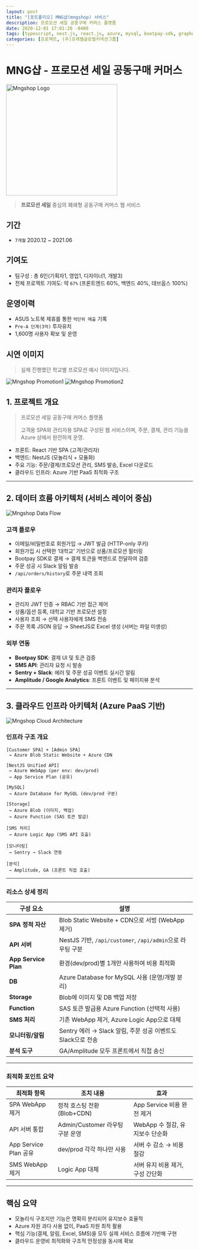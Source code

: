 ```yaml
---
layout: post
title: "[포트폴리오] MNG샵(mngshop) 서비스"
description: 프로모션 세일 공동구매 커머스 플랫폼
date: 2020-12-01 17:01:28 -0400
tags: [typescript, nest.js, react.js, azure, mysql, bootpay-sdk, graphql, public-cloud]
categories: [프로젝트, (주)프레젤글로벌커넥션그룹]
---
```


# MNG샵 - 프로모션 세일 공동구매 커머스

<div text-align="center">
    <img src="/assets/img/2025-05-05-project-mngshop/mngshop-logo.png" alt="Mngshop Logo" width="300px">
</div>

> **프로모션 세일** 중심의 폐쇄형 공동구매 커머스 웹 서비스


## 기간
- `7개월` 2020.12 ~ 2021.06 


## 기여도
- 팀구성 : 총 6인(기획자1, 영업1, 디자이너1, 개발3) 
- 전체 프로젝트 기여도: 약 `67%` (프론트엔드 60%, 백엔드 40%, 데브옵스 100%)

## 운영이력
- ASUS 노트북 제휴를 통한 `억단위 매출` 기록
- `Pre-A 단계(3억)` 투자유치
- 1,600명 사용자 확보 및 운영

<!-- ## 문제해결과정
> [🔗 커머스 재고 동시성 문제를 해결하며...]({% post_url 2025-05-06-problem-solving-mngshop1 %})

> [🔗 백오피스로 커머스 업무 자동화하기]({% post_url 2025-05-07-problem-solving-mngshop2 %}) -->

## 시연 이미지
> 실제 진행했던 학교별 프로모션 예시 이미지입니다.

![Mngshop Promotion1](/assets/img/2025-05-05-project-mngshop/promotion1.png)
![Mngshop Promotion2](/assets/img/2025-05-05-project-mngshop/promotion2.png)


## 1. 프로젝트 개요

> 프로모션 세일 공동구매 커머스 플랫폼
> 
> 
> 고객용 SPA와 관리자용 SPA로 구성된 웹 서비스이며, 주문, 결제, 관리 기능을 Azure 상에서 완전하게 운영.
> 
- 프론트: React 기반 SPA (고객/관리자)
- 백엔드: NestJS (모놀리식 + 모듈화)
- 주요 기능: 주문/결제/프로모션 관리, SMS 발송, Excel 다운로드
- 클라우드 인프라: Azure 기반 PaaS 최적화 구조

---

## 2. 데이터 흐름 아키텍처 (서비스 레이어 중심)
![Mngshop Data Flow](/assets/img/2025-05-05-project-mngshop/mngshop-data-flow.png)
### 고객 플로우

- 이메일/비밀번호로 회원가입 → JWT 발급 (HTTP-only 쿠키)
- 회원가입 시 선택한 ‘대학교’ 기반으로 상품/프로모션 필터링
- Bootpay SDK로 결제 → 결제 토큰을 백엔드로 전달하여 검증
- 주문 성공 시 Slack 알림 발송
- `/api/orders/history`로 주문 내역 조회

### 관리자 플로우

- 관리자 JWT 인증 → RBAC 기반 접근 제어
- 상품/옵션 등록, 대학교 기반 프로모션 설정
- 사용자 조회 → 선택 사용자에게 SMS 전송
- 주문 목록 JSON 응답 → SheetJS로 Excel 생성 (서버는 파일 미생성)

### 외부 연동

- **Bootpay SDK**: 결제 UI 및 토큰 검증
- **SMS API**: 관리자 요청 시 발송
- **Sentry + Slack**: 에러 및 주문 성공 이벤트 실시간 알림
- **Amplitude / Google Analytics**: 프론트 이벤트 및 페이지뷰 분석

---

## 3. 클라우드 인프라 아키텍처 (Azure PaaS 기반)

![Mngshop Cloud Architecture](/assets/img/2025-05-05-project-mngshop/mngshop-azure-architecture.png)

### 인프라 구조 개요

```
[Customer SPA] + [Admin SPA]
 → Azure Blob Static Website + Azure CDN

[NestJS Unified API]
 → Azure WebApp (per env: dev/prod)
 → App Service Plan (공유)

[MySQL]
 → Azure Database for MySQL (dev/prod 구분)

[Storage]
 → Azure Blob (이미지, 백업)
 → Azure Function (SAS 토큰 발급)

[SMS 처리]
 → Azure Logic App (SMS API 호출)

[모니터링]
 → Sentry → Slack 연동

[분석]
 → Amplitude, GA (프론트 직접 호출)
```

---

### 리소스 상세 정리

| 구성 요소 | 설명 |
| --- | --- |
| **SPA 정적 자산** | Blob Static Website + CDN으로 서빙 (WebApp 제거) |
| **API 서버** | NestJS 기반, `/api/customer`, `/api/admin`으로 라우팅 구분 |
| **App Service Plan** | 환경(dev/prod)별 1개만 사용하여 비용 최적화 |
| **DB** | Azure Database for MySQL 사용 (운영/개발 분리) |
| **Storage** | Blob에 이미지 및 DB 백업 저장 |
| **Function** | SAS 토큰 발급용 Azure Function (선택적 사용) |
| **SMS 처리** | 기존 WebApp 제거, Azure Logic App으로 대체 |
| **모니터링/알림** | Sentry 에러 → Slack 알림, 주문 성공 이벤트도 Slack으로 전송 |
| **분석 도구** | GA/Amplitude 모두 프론트에서 직접 송신 |

---

### 최적화 포인트 요약

| 최적화 항목 | 조치 내용 | 효과 |
| --- | --- | --- |
| SPA WebApp 제거 | 정적 호스팅 전환 (Blob+CDN) | App Service 비용 완전 제거 |
| API 서버 통합 | Admin/Customer 라우팅 구분 운영 | WebApp 수 절감, 유지보수 단순화 |
| App Service Plan 공유 | dev/prod 각각 하나만 사용 | 서버 수 감소 → 비용 절감 |
| SMS WebApp 제거 | Logic App 대체 | 서버 유지 비용 제거, 구성 간단화 |

---

## 핵심 요약

- 모놀리식 구조지만 기능은 명확히 분리되어 유지보수 효율적
- Azure 자원 과다 사용 없이, PaaS 자원 최적 활용
- 핵심 기능(결제, 알림, Excel, SMS)을 모두 실제 서비스 흐름에 기반해 구현
- 클라우드 운영비 최적화와 구조적 안정성을 동시에 확보 